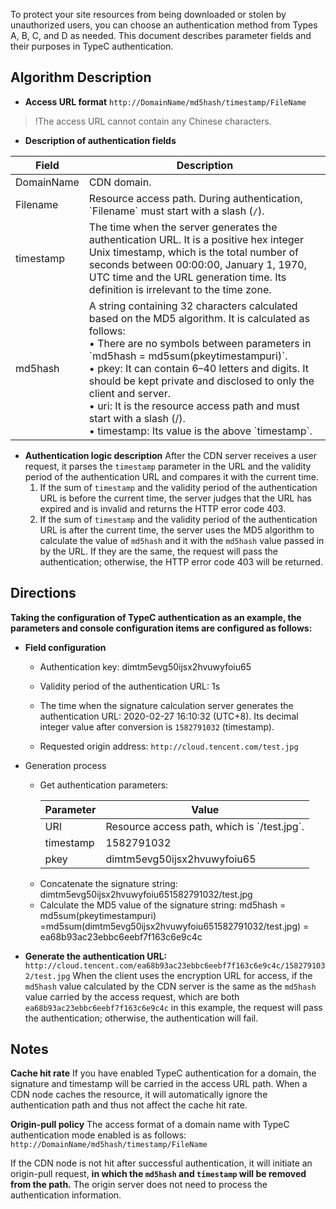 To protect your site resources from being downloaded or stolen by unauthorized users, you can choose an authentication method from Types A, B, C, and D as needed. This document describes parameter fields and their purposes in TypeC authentication.

## Algorithm Description

-  **Access URL format**
`http://DomainName/md5hash/timestamp/FileName` 
  >!The access URL cannot contain any Chinese characters.

-  **Description of authentication fields**
  
  <table>
  <thead>
  <tr>
  <th>Field</th>
  <th>Description</th>
  </tr>
  </thead>
  <tbody><tr>
  <td>DomainName</td>
  <td>CDN domain.</td>
  </tr>
  <tr>
  <td>Filename</td>
  <td>Resource access path. During authentication, `Filename` must start with a slash (<code>/</code>).</td>
  </tr>
  <tr>
  <td>timestamp</td>
  <td>The time when the server generates the authentication URL. It is a positive hex integer Unix timestamp, which is the total number of seconds between 00:00:00, January 1, 1970, UTC time and the URL generation time. Its definition is irrelevant to the time zone.</td>
  </tr>
  <tr>
  <td>md5hash</td>
  <td>A string containing 32 characters calculated based on the MD5 algorithm. It is calculated as follows: <br>•  There are no symbols between parameters in `md5hash = md5sum(pkeytimestampuri)`. <br>•  pkey: It can contain 6–40 letters and digits. It should be kept private and disclosed to only the client and server. <br>•   uri: It is the resource access path and must start with a slash (/). <br>•  timestamp: Its value is the above `timestamp`.     </td>
  </tr>
  </tbody></table>
  
-  **Authentication logic description**
	After the CDN server receives a user request, it parses the `timestamp` parameter in the URL and the validity period of the authentication URL and compares it with the current time.
	1. If the sum of `timestamp` and the validity period of the authentication URL is before the current time, the server judges that the URL has expired and is invalid and returns the HTTP error code 403.
	2. If the sum of `timestamp` and the validity period of the authentication URL is after the current time, the server uses the MD5 algorithm to calculate the value of `md5hash` and it with the `md5hash` value passed in by the URL. If they are the same, the request will pass the authentication; otherwise, the HTTP error code 403 will be returned.

## Directions 

**Taking the configuration of TypeC authentication as an example, the parameters and console configuration items are configured as follows:**

- **Field configuration**
  - Authentication key: dimtm5evg50ijsx2hvuwyfoiu65
  - Validity period of the authentication URL: 1s   

  - The time when the signature calculation server generates the authentication URL: 2020-02-27 16:10:32 (UTC+8). Its decimal integer value after conversion is `1582791032` (timestamp).
  - Requested origin address: `http://cloud.tencent.com/test.jpg`
  
- Generation process
  - Get authentication parameters:
    <table>
    <thead>
    <tr>
    <th>Parameter</th>
    <th>Value</th>
    </tr>
    </thead>
    <tbody><tr>
    <td>URI</td>
    <td>Resource access path, which is `/test.jpg`.</td>
    </tr>
    <tr>
    <td>timestamp</td>
    <td>1582791032</td>
    </tr>
    <tr>
    <td>pkey</td>
    <td>dimtm5evg50ijsx2hvuwyfoiu65</td>
    </tr>
    </tbody></table>
  - Concatenate the signature string: dimtm5evg50ijsx2hvuwyfoiu651582791032/test.jpg
  - Calculate the MD5 value of the signature string: md5hash = md5sum(pkeytimestampuri) =md5sum(dimtm5evg50ijsx2hvuwyfoiu651582791032/test.jpg) = ea68b93ac23ebbc6eebf7f163c6e9c4c

- **Generate the authentication URL:**
`http://cloud.tencent.com/ea68b93ac23ebbc6eebf7f163c6e9c4c/1582791032/test.jpg` 
When the client uses the encryption URL for access, if the `md5hash` value calculated by the CDN server is the same as the `md5hash` value carried by the access request, which are both `ea68b93ac23ebbc6eebf7f163c6e9c4c` in this example, the request will pass the authentication; otherwise, the authentication will fail.

## Notes 

**Cache hit rate** 
If you have enabled TypeC authentication for a domain, the signature and timestamp will be carried in the access URL path. When a CDN node caches the resource, it will automatically ignore the authentication path and thus not affect the cache hit rate.

**Origin-pull policy**
The access format of a domain name with TypeC authentication mode enabled is as follows:
 `http://DomainName/md5hash/timestamp/FileName` 

If the CDN node is not hit after successful authentication, it will initiate an origin-pull request, **in which the `md5hash` and `timestamp` will be removed from the path.** The origin server does not need to process the authentication information.
